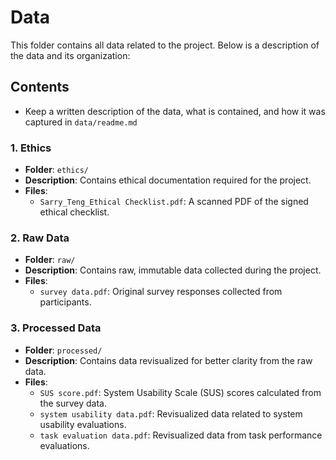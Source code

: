 # Data

This folder contains all data related to the project. Below is a description of the data and its organization:

## Contents

* Keep a written description of the data, what is contained, and how it was captured in `data/readme.md`

### 1. Ethics
- **Folder**: `ethics/`
- **Description**: Contains ethical documentation required for the project.
- **Files**:
  - `Sarry_Teng_Ethical Checklist.pdf`: A scanned PDF of the signed ethical checklist.

### 2. Raw Data
- **Folder**: `raw/`
- **Description**: Contains raw, immutable data collected during the project.
- **Files**:
  - `survey data.pdf`: Original survey responses collected from participants.

### 3. Processed Data
- **Folder**: `processed/`
- **Description**: Contains data revisualized for better clarity from the raw data.
- **Files**:
  - `SUS score.pdf`: System Usability Scale (SUS) scores calculated from the survey data.
  - `system usability data.pdf`: Revisualized data related to system usability evaluations.
  - `task evaluation data.pdf`: Revisualized data from task performance evaluations.
